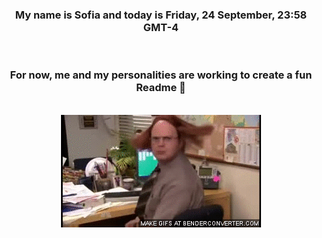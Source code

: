 


<div align="center">
<h3 >My name is Sofia and today is Friday, 24 September, 23:58 GMT-4</h3><br>
<h3 >For now, me and my personalities are working to create a fun Readme 👋
</h3><br>
<img src='img/dwight.gif' alt='working...'/>
</div>
